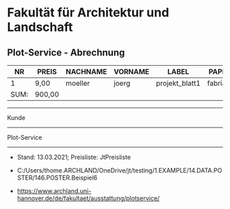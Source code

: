 ﻿# Fakultät für Architektur und Landschaft


## Plot-Service - Abrechnung


| NR   | PREIS  | NACHNAME | VORNAME | LABEL          | PAPIER   | BxH      | DIM   | PAP. | TINT. | 
|----|------|--------|-------|--------------|--------|--------|-----|----|-----|
| 1    | 9,00   | moeller  | joerg   | projekt_blatt1 | fabriano | 841x1189 | 1.000 | 2,50 | 6,50  | 
| SUM: | 900,00 |          |         |                |          |          |       |      |       | 


---

Kunde

---

Plot-Service

---

* Stand: 13.03.2021; Preisliste: JtPreisliste

* C:/Users/thome.ARCHLAND/OneDrive/jt/testing/1.EXAMPLE/14.DATA.POSTER/146.POSTER.Beispiel6

* <https://www.archland.uni-hannover.de/de/fakultaet/ausstattung/plotservice/>

